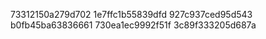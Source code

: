 73312150a279d702
1e7ffc1b55839dfd
927c937ced95d543
b0fb45ba63836661
730ea1ec9992f51f
3c89f333205d687a
